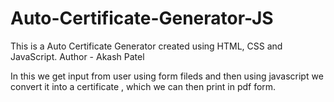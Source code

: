 # Auto-Certificate-Generator-JS
This is a Auto Certificate Generator created using HTML, CSS and JavaScript.
Author - Akash Patel

In this we get input from user using form fileds and then using javascript we convert it into a certificate , which we can then print in pdf form.
